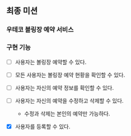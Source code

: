 ## 최종 미션

### 우테코 볼링장 예약 서비스

### 구현 기능

- [ ] 사용자는 볼링장 예약할 수 있다.
- [ ] 모든 사용자는 볼링장 예약 현황을 확인할 수 있다.
- [ ] 사용자는 자신의 예약 정보를 확인할 수 있다.
- [ ] 사용자는 자신의 예약을 수정하고 삭제할 수 있다.
    - 수정과 삭제는 본인의 예약만 가능하다.

- [x] 사용자를 등록할 수 있다.

